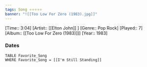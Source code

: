 ```yaml
---
tags: Song ⭐⭐⭐⭐⭐ 
banner: "![[Too Low For Zero (1983).jpg]]"
---
```

[Time:: 3:04]
[Artist:: [[Elton John]] ]
[Genre:: Pop Rock]
[Played:: 7]
[Album:: [[Too Low For Zero (1983)]]]
[Year:: 1983]
### Dates
````dataview
TABLE Favorite_Song
WHERE Favorite_Song = [[I'm Still Standing]]
````